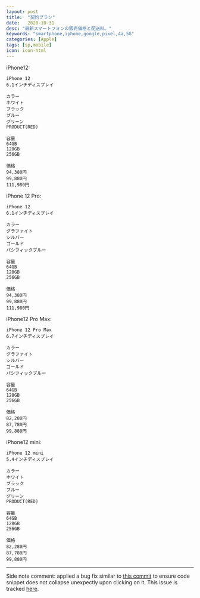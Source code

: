 ```yaml
---
layout: post
title:  "契約プラン"
date:   2020-10-31
desc: "最新スマートフォンの販売価格と配送料。"
keywords: "smartphone,iphone,google,pixel,4a,5G"
categories: [Apple]
tags: [sp,mobile]
icon: icon-html
---
```


iPhone12:

```
iPhone 12
6.1インチディスプレイ
 
カラー
ホワイト
ブラック
ブルー
グリーン
PRODUCT(RED)

容量
64GB
128GB
256GB

価格
94,380円
99,880円
111,980円

```



iPhone 12 Pro:

```
iPhone 12
6.1インチディスプレイ
 
カラー
グラファイト
シルバー
ゴールド
パシフィックブルー

容量
64GB
128GB
256GB

価格
94,380円
99,880円
111,980円
```

iPhone12 Pro Max:

```
iPhone 12 Pro Max
6.7インチディスプレイ
 
カラー
グラファイト
シルバー
ゴールド
パシフィックブルー

容量
64GB
128GB
256GB

価格
82,280円
87,780円
99,880円

```

iPhone12 mini:

```
iPhone 12 mini
5.4インチディスプレイ
 
カラー
ホワイト
ブラック
ブルー
グリーン
PRODUCT(RED)

容量
64GB
128GB
256GB

価格
82,280円
87,780円
99,880円

```



---



Side note comment: applied a bug fix similar to 
[this commit](https://github.com/Atlas7/atlas7.github.io/commit/6659f4a47f6ec66987adb0f683a9c6f3842252ae#diff-818954a41dbfb01af70050a459c603b9)
to ensure code snippet does not collapse unexpectly upon clicking on it. This issue is tracked 
[here](https://github.com/jarrekk/Jalpc/issues/97).



